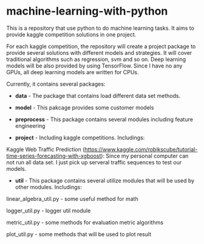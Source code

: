 # machine-learning-with-python
This is a repository that use python to do machine learning tasks. It aims to provide kaggle competition solutions in one project. 

For each kaggle competition, the repository will create a project package to provide several solutions with different models and strategies. It will cover traditional algorithms such as regression, svm and so on. Deep learning models will be also provided by using TensorFlow. Since I have no any GPUs, all deep learning models are written for CPUs.

Currently, it contains several packages:

- **data** - The package that contains load different data set methods.

- **model** - This pakcage provides some customer models

- **preprocess** - This package contains several modules including feature engineering

- **project** - Including kaggle competitions. Includings:

Kaggle Web Traffic Prediction (https://www.kaggle.com/robikscube/tutorial-time-series-forecasting-with-xgboost): Since my personal computer can not run all data set. I just pick up serveral traffic sequences to test our models.

- **util** - This package contains several utilize modules that will be used by other modules. Includings:

linear_algebra_util.py - some useful method for math

logger_util.py - logger util module

metric_util.py - some methods for evaluation metric algorithms

plot_util.py - some methods that will be used to plot result

